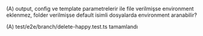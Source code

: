 (A) output, config ve template parametrelerir ile file verilmişse environment eklenmez, folder verilmişse default isimli dosyalarda environment aranabilir?

(A) test/e2e/branch/delete-happy.test.ts tamamlandı